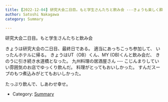 ```yaml
---
title: [2022-12-04] 研究大会二日目。もと学生さんたちと飲み会 ---きょうも楽しく酔っ払い
author: Satoshi Nakagawa
category: Summary

---
```


研究大会二日目。もと学生さんたちと飲み会

 きょうは研究大会の二日目、最終日である。
適当にあっちこっち参加して、
いったんホテルに帰る。
きょうはUT（OB）くん、MY (OB)くんと飲み会だ、
きのうに引き続き水道橋となった。
九州料理の居酒屋さん ---
こじんまりしていい雰囲気のお店でゆっくり飲んだ。
料理がとってもおいしかった。
すんだスープのもつ煮込みがとてもおいしかった。

 たっぷり飲んで、しあわせ幸せ。

- Category: [Summary](https://merapano.github.io/categories.html#Summary)
